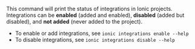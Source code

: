 This command will print the status of integrations in Ionic projects. Integrations can be **enabled** (added and enabled), **disabled** (added but disabled), and **not added** (never added to the project).

- To enable or add integrations, see `ionic integrations enable --help`
- To disable integrations, see `ionic integrations disable --help`